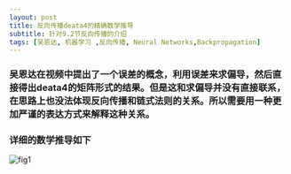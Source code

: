 ```yaml
---
layout: post
title: 反向传播deata4的精确数学推导
subtitle: 针对9.2节反向传播的介绍
tags: [吴恩达, 机器学习 ,反向传播, Neural Networks,Backpropagation]
---
```


### 吴恩达在视频中提出了一个误差的概念，利用误差来求偏导，然后直接得出deata4的矩阵形式的结果。但是这和求偏导并没有直接联系，在思路上也没法体现反向传播和链式法则的关系。所以需要用一种更加严谨的表达方式来解释这种关系。
### 详细的数学推导如下
![fig1](https://naibaowjk.github.io/img/2019-08-07-反向传播deata4的精确数学推导/1.jpg)
